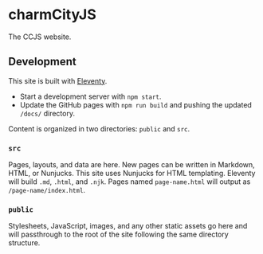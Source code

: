 # charmCityJS

The CCJS website.

## Development

This site is built with [Eleventy](https://11ty.dev).

- Start a development server with `npm start`.
- Update the GitHub pages with `npm run build` and pushing the updated `/docs/` directory.

Content is organized in two directories: `public` and `src`.

### `src`

Pages, layouts, and data are here. New pages can be written in Markdown, HTML, or Nunjucks. This site uses Nunjucks for HTML templating. Eleventy will build `.md`, `.html`, and `.njk`. Pages named `page-name.html` will output as `/page-name/index.html`.

### `public`

Stylesheets, JavaScript, images, and any other static assets go here and will passthrough to the root of the site following the same directory structure.
